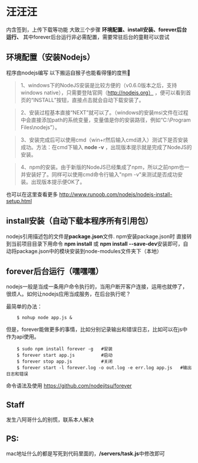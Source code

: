 # 汪汪汪
内含签到，上传下载等功能
大致三个步骤 
**环境配置、install安装、forever后台运行、**
其中forever后台运行非必需配置，需要常驻后台的童鞋可以尝试

## 环境配置（安装Nodejs）

程序由nodejs编写 以下搬运自猴子也能看得懂的度熊🐻
>1、windows下的NodeJS安装是比较方便的（v0.6.0版本之后，支持windows native），只需要登陆官网（http://nodejs.org）
，便可以看到首页的“INSTALL”按钮，直接点击就会自动下载安装了。

>2、安装过程基本直接“NEXT”就可以了。（windows的安装msi文件在过程中会直接添加path的系统变量，变量值是你的安装路径，例如“C:\Program Files\nodejs”）。

>3、安装完成后可以使用cmd（win+r然后输入cmd进入）测试下是否安装成功。方法：在cmd下输入
**node -v** ，出现版本提示就是完成了NodeJS的安装。

>4、npm的安装。由于新版的NodeJS已经集成了npm，所以之前npm也一并安装好了。同样可以使用cmd命令行输入"npm -v"来测试是否成功安装。出现版本提示便OK了。

也可以在这里查看更多 http://www.runoob.com/nodejs/nodejs-install-setup.html


## install安装（自动下载本程序所有引用包）

nodejs引用描述包的文件是**package.json**文件.
npm安装package.json时  直接转到当前项目目录下用命令
**npm install** 
或
**npm install --save-dev**安装即可，自动将package.json中的模块安装到node-modules文件夹下（本地）

## forever后台运行（嘿嘿嘿）
 nodejs一般是当成一条用户命令执行的，当用户断开客户连接，运用也就停了，很烦人。如何让nodejs应用当成服务，在后台执行呢？

最简单的办法：

        $ nohup node app.js &
但是，forever能做更多的事情，比如分别记录输出和错误日志，比如可以在js中作为api使用。

        $ sudo npm install forever -g   #安装
        $ forever start app.js          #启动
        $ forever stop app.js           #关闭
        $ forever start -l forever.log -o out.log -e err.log app.js   #输出日志和错误

命令语法及使用 https://github.com/nodejitsu/forever

## Staff
发生八阿哥什么的别慌，联系本人解决

## PS:
mac地址什么的都是写死到代码里面的，**/servers/task.js**中修改即可
